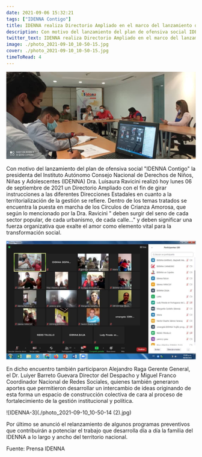 ```yaml
---
date: 2021-09-06 15:32:21
tags: ["IDENNA Contigo"]
title: IDENNA realiza Directorio Ampliado en el marco del lanzamiento del Plan IDENNA Contigo.
description: Con motivo del lanzamiento del plan de ofensiva social IDENNA Contigo la presidenta del Instituto Autónomo Consejo Nacional de Derechos de Niños, Niñas y Adolescentes IDENNA Dra. Luisaura Ravicini realizó hoy lunes 06 de septiembre de 2021 un Directorio Ampliado con el fin de girar instrucciones a las diferentes Direcciones Estadales en cuanto a la territorialización de la gestión se refiere. . 
twitter_text: IDENNA realiza Directorio Ampliado en el marco del lanzamiento del Plan IDENNA Contigo.
image: ./photo_2021-09-10_10-50-15.jpg
cover: ./photo_2021-09-10_10-50-15.jpg
timeToRead: 4
---
```


![IDENNA](./photo_2021-09-10_10-50-15.jpg)

Con motivo del lanzamiento del plan de ofensiva social "IDENNA Contigo" la presidenta del Instituto Autónomo Consejo Nacional de Derechos de Niños, Niñas y Adolescentes (IDENNA) Dra. Luisaura Ravicini realizó hoy lunes 06 de septiembre de 2021 un Directorio Ampliado con el fin de girar instrucciones a las diferentes Direcciones Estadales en cuanto a la territorialización de la gestión se refiere. Dentro de los temas tratados se encuentra la puesta en marcha de los Círculos de Crianza Amorosa, que según lo mencionado por la Dra. Ravicini " deben surgir del seno de cada sector popular, de cada urbanismo, de cada calle..." y deben significar una fuerza organizativa que exalte el amor como elemento vital para la transformación social.

![IDENNA-2](./photo_2021-09-10_10-50-14.jpg)

En dicho encuentro también participaron Alejandro Raga Gerente General, el Dr. Luiyer Barreto Guevara Director del Despacho y Miguel Franco Coordinador Nacional de Redes Sociales, quienes también generaron aportes que permitieron desarrollar un intercambio de ideas originando de esta forma un espacio de construcción colectiva de cara al proceso de fortalecimiento de la gestión institucional y política.

![IDENNA-3](./photo_2021-09-10_10-50-14 (2).jpg)

Por último se anunció el relanzamiento de algunos programas preventivos que contribuirán a potenciar el trabajo que desarrolla día a día la familia del IDENNA a lo largo y ancho del territorio nacional. 

Fuente: Prensa IDENNA


